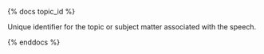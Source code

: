 {% docs topic_id %}

Unique identifier for the topic or subject matter associated with the speech.

{% enddocs %}
